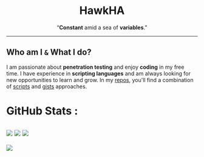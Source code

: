 <h1 align="center">HawkHA</h1>
<p align="center">
    “<b>Constant</b> amid a sea of <b>variables</b>.”
</p>

___

## Who am I `&` What I do?
I am passionate about **penetration testing** and enjoy **coding** in my free time. I have experience in **scripting languages** and am always looking for new opportunities to learn and grow. In my [repos](https://github.com/haithamaouati?tab=repositories), you'll find a combination of [scripts](https://github.com/haithamaouati?tab=repositories) and [gists](https://gist.github.com/haithamaouati) approaches.

# GitHub Stats :
![](https://github-readme-stats.vercel.app/api?username=haithamaouati&hide_border=false&include_all_commits=false&count_private=false)
![](https://github-readme-streak-stats.herokuapp.com/?user=haithamaouati&hide_border=false)
![](https://github-readme-stats.vercel.app/api/top-langs/?username=haithamaouati&hide_border=false&include_all_commits=false&count_private=false&layout=compact)
---
[![](https://visitcount.itsvg.in/api?id=haithamaouati&icon=0&color=0)](https://visitcount.itsvg.in)
<!-- made using https://prm.pushkaryadav.in -->
